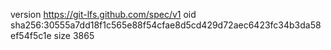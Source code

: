 version https://git-lfs.github.com/spec/v1
oid sha256:30555a7dd18f1c565e88f54cfae8d5cd429d72aec6423fc34b3da58ef54f5c1e
size 3865
